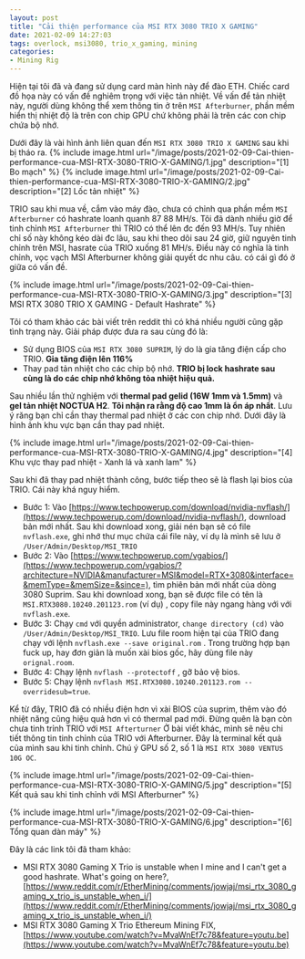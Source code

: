 ```yaml
---
layout: post
title: "Cải thiện performance của MSI RTX 3080 TRIO X GAMING"
date: 2021-02-09 14:27:03
tags: overlock, msi3080, trio_x_gaming, mining
categories:
- Mining Rig
---
```


Hiện tại tôi đã và đang sử dụng card màn hình này để đào ETH. Chiếc card đồ họa này có vấn đề nghiêm trọng với việc tản nhiệt.
Về vấn để tản nhiệt này, người dùng không thể xem thông tin ở trên `MSI Afterburner`, phần mềm hiển thị nhiệt độ là trên con chip GPU
chứ không phải là trên các con chip chứa bộ nhớ.

Dưới đây là vài hình ảnh liên quan đến `MSI RTX 3080 TRIO X GAMING` sau khi bị tháo ra.
{% include image.html url="/image/posts/2021-02-09-Cai-thien-performance-cua-MSI-RTX-3080-TRIO-X-GAMING/1.jpg" description="[1] Bo mạch" %}
{% include image.html url="/image/posts/2021-02-09-Cai-thien-performance-cua-MSI-RTX-3080-TRIO-X-GAMING/2.jpg" description="[2] Lốc tản nhiệt" %}

TRIO sau khi mua về, cắm vào máy đào, chưa có chỉnh qua phần mềm `MSI Afterburner` có hashrate loanh quanh 87 88 MH/s. Tôi đã dành nhiều giờ
để tinh chỉnh `MSI Afterburner` thì TRIO có thể lên đc đến 93 MH/s. Tuy nhiên chỉ số này không kéo dài đc lâu, sau khi theo dõi sau 24 giờ,
giữ nguyên tinh chỉnh trên MSI, hasrate của TRIO xuống 81 MH/s. Điều này có nghĩa là tinh chỉnh, vọc vạch MSI Afterburner không giải quyết
dc nhu câu. có cái gì đó ở giữa có vấn đề.

{% include image.html url="/image/posts/2021-02-09-Cai-thien-performance-cua-MSI-RTX-3080-TRIO-X-GAMING/3.jpg" description="[3] MSI RTX 3080 TRIO X GAMING - Default Hashrate" %}

Tôi có tham khảo các bài viết trên reddit thì có khá nhiều người cũng gặp tình trạng này. Giải pháp được đưa ra sau cùng đó là:
- Sử dụng BIOS của `MSI RTX 3080 SUPRIM`, lý do là gia tăng điện cấp cho TRIO. **Gia tăng điện lên 116%**
- Thay pad tản nhiệt cho các chip bộ nhớ. **TRIO bị lock hashrate sau cùng là do các chip nhớ không tỏa nhiệt hiệu quả.**


Sau nhiều lần thử nghiệm với **thermal pad gelid (16W 1mm và 1.5mm)** và **gel tản nhiệt NOCTUA H2**. **Tôi nhận ra rằng độ cao 1mm là ổn áp nhất**.
Lưu ý răng bạn chỉ cần thay thermal pad nhiệt ở các con chip nhớ. Dưới đây là hình ảnh khu vực bạn cần thay pad nhiệt.

{% include image.html url="/image/posts/2021-02-09-Cai-thien-performance-cua-MSI-RTX-3080-TRIO-X-GAMING/4.jpg" description="[4] Khu vực thay pad nhiệt - Xanh lá và xanh lam" %}

Sau khi đã thay pad nhiệt thành công, bước tiếp theo sẽ là flash lại bios của TRIO. Cái này khá nguy hiểm.

- Bước 1: Vào [https://www.techpowerup.com/download/nvidia-nvflash/](https://www.techpowerup.com/download/nvidia-nvflash/), download bản mới nhất. Sau khi download xong, giải nén bạn sẽ có file `nvflash.exe`, ghi nhớ thư mục chứa cái file này, ví dụ là mình sẽ lưu ở `/User/Admin/Desktop/MSI_TRIO`
- Bước 2: Vào [https://www.techpowerup.com/vgabios/](https://www.techpowerup.com/vgabios/?architecture=NVIDIA&manufacturer=MSI&model=RTX+3080&interface=&memType=&memSize=&since=), tìm phiên bản mới nhất của dòng 3080 Suprim. Sau khi download xong, bạn sẽ được file có tên là `MSI.RTX3080.10240.201123.rom` (ví dụ) , copy file này ngang hàng với với `nvflash.exe`.
- Bước 3: Chạy `cmd` với quyền administrator, `change directory (cd)` vào `/User/Admin/Desktop/MSI_TRIO`. Lưu file room hiện tại của TRIO đang chạy với lệnh `nvflash.exe --save original.rom` . Trong trường hợp bạn fuck up, hay đơn giản là muốn xài bios gốc, hãy dùng file này `orignal.room`.
- Bước 4: Chạy lệnh `nvflash --protectoff` , gỡ bảo vệ bios.
- Bước 5: Chạy lệnh `nvflash MSI.RTX3080.10240.201123.rom --overridesub=true`.

Kể từ đây, TRIO đã có nhiều điện hơn vì xài BIOS của suprim, thêm vào đó nhiệt năng cũng hiệu quả hơn vì có thermal pad mới. Đừng quên là bạn còn chưa tinh trỉnh TRIO với `MSI Afterturner` Ở bài viết khác, mình sẽ nêu chi tiết thông tin tinh chỉnh của TRIO với Afterburner. Đây là terminal kết quả của mình sau khi tinh chỉnh. Chú ý GPU số 2, số 1 là `MSI RTX 3080 VENTUS 10G OC`.

{% include image.html url="/image/posts/2021-02-09-Cai-thien-performance-cua-MSI-RTX-3080-TRIO-X-GAMING/5.jpg" description="[5] Kết quả sau khi tinh chỉnh với MSI Afterburner" %}

{% include image.html url="/image/posts/2021-02-09-Cai-thien-performance-cua-MSI-RTX-3080-TRIO-X-GAMING/6.jpg" description="[6] Tổng quan dàn máy" %}

Đây là các link tôi đã tham khảo:
- MSI RTX 3080 Gaming X Trio is unstable when I mine and I can't get a good hashrate. What's going on here?, [https://www.reddit.com/r/EtherMining/comments/jowjaj/msi_rtx_3080_gaming_x_trio_is_unstable_when_i/](https://www.reddit.com/r/EtherMining/comments/jowjaj/msi_rtx_3080_gaming_x_trio_is_unstable_when_i/)
- MSI RTX 3080 Gaming X Trio Ethereum Mining FIX, [https://www.youtube.com/watch?v=MvaWnEf7c78&feature=youtu.be](https://www.youtube.com/watch?v=MvaWnEf7c78&feature=youtu.be)
